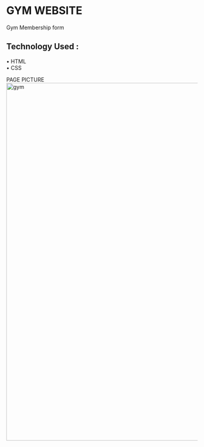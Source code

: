 # GYM WEBSITE
Gym Membership form

## Technology Used : 
• HTML </br>
• CSS

PAGE PICTURE
<img width="940" alt="gym" src="https://user-images.githubusercontent.com/82382478/185669619-a96388d6-f237-4003-a11f-c5263dfe6e66.png">
